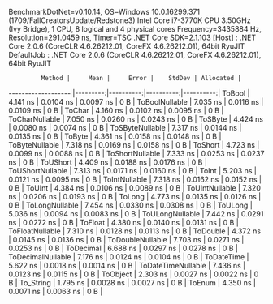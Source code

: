 
BenchmarkDotNet=v0.10.14, OS=Windows 10.0.16299.371 (1709/FallCreatorsUpdate/Redstone3)
Intel Core i7-3770K CPU 3.50GHz (Ivy Bridge), 1 CPU, 8 logical and 4 physical cores
Frequency=3435884 Hz, Resolution=291.0459 ns, Timer=TSC
.NET Core SDK=2.1.103
  [Host]     : .NET Core 2.0.6 (CoreCLR 4.6.26212.01, CoreFX 4.6.26212.01), 64bit RyuJIT
  DefaultJob : .NET Core 2.0.6 (CoreCLR 4.6.26212.01, CoreFX 4.6.26212.01), 64bit RyuJIT


             Method |     Mean |     Error |    StdDev | Allocated |
------------------- |---------:|----------:|----------:|----------:|
             ToBool | 4.141 ns | 0.0104 ns | 0.0097 ns |       0 B |
     ToBoolNullable | 7.035 ns | 0.0116 ns | 0.0109 ns |       0 B |
             ToChar | 4.160 ns | 0.0102 ns | 0.0095 ns |       0 B |
     ToCharNullable | 7.050 ns | 0.0260 ns | 0.0243 ns |       0 B |
            ToSByte | 4.424 ns | 0.0080 ns | 0.0074 ns |       0 B |
    ToSByteNullable | 7.317 ns | 0.0144 ns | 0.0135 ns |       0 B |
             ToByte | 4.361 ns | 0.0158 ns | 0.0148 ns |       0 B |
     ToByteNullable | 7.318 ns | 0.0169 ns | 0.0158 ns |       0 B |
            ToShort | 4.723 ns | 0.0099 ns | 0.0088 ns |       0 B |
    ToShortNullable | 7.333 ns | 0.0253 ns | 0.0237 ns |       0 B |
           ToUShort | 4.409 ns | 0.0188 ns | 0.0176 ns |       0 B |
   ToUShortNullable | 7.313 ns | 0.0171 ns | 0.0160 ns |       0 B |
              ToInt | 5.203 ns | 0.0121 ns | 0.0095 ns |       0 B |
      ToIntNullable | 7.318 ns | 0.0162 ns | 0.0152 ns |       0 B |
             ToUInt | 4.384 ns | 0.0106 ns | 0.0089 ns |       0 B |
     ToUIntNullable | 7.320 ns | 0.0206 ns | 0.0193 ns |       0 B |
             ToLong | 4.773 ns | 0.0135 ns | 0.0126 ns |       0 B |
     ToLongNullable | 7.454 ns | 0.0330 ns | 0.0308 ns |       0 B |
            ToULong | 5.036 ns | 0.0094 ns | 0.0083 ns |       0 B |
    ToULongNullable | 7.442 ns | 0.0291 ns | 0.0272 ns |       0 B |
            ToFloat | 4.380 ns | 0.0140 ns | 0.0131 ns |       0 B |
    ToFloatNullable | 7.310 ns | 0.0128 ns | 0.0113 ns |       0 B |
           ToDouble | 4.372 ns | 0.0145 ns | 0.0136 ns |       0 B |
   ToDoubleNullable | 7.703 ns | 0.0271 ns | 0.0253 ns |       0 B |
          ToDecimal | 6.688 ns | 0.0297 ns | 0.0278 ns |       0 B |
  ToDecimalNullable | 7.176 ns | 0.0124 ns | 0.0104 ns |       0 B |
         ToDateTime | 5.622 ns | 0.0018 ns | 0.0014 ns |       0 B |
 ToDateTimeNullable | 7.436 ns | 0.0123 ns | 0.0115 ns |       0 B |
           ToObject | 2.303 ns | 0.0027 ns | 0.0022 ns |       0 B |
          To_String | 1.795 ns | 0.0028 ns | 0.0027 ns |       0 B |
             ToEnum | 4.350 ns | 0.0071 ns | 0.0063 ns |       0 B |
